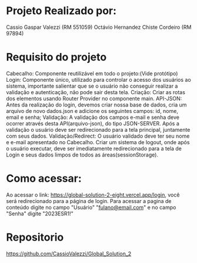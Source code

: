 # Projeto Realizado por:
Cassio Gaspar Valezzi (RM 551059)
Octávio Hernandez Chiste Cordeiro (RM 97894)


# Requisito do projeto
Cabecalho: Componente reutilizável em todo o projeto:(Vide protótipo)
Login: Componente único, utilizado para controlar o acesso dos usuários ao sistema, importante
salientar que se o usuário não conseguir realizar a validação e autenticação, não pode sair desta
tela.
Criação: Criar as rotas dos elementos usando Router Provider no componente main.
API-JSON: Antes da realização do login, devemos criar nossa base de dados, cria um arquivo de
novo dados.json e adicione os seguintes campos: id, nome, email e senha;
Validação: A validação dos campos e-mail e senha deve ocorrer através desta API(arquivo-json),
do tipo JSON-SERVER.
Após a validação o usuário deve ser redirecionado para a tela principal, juntamente com seus
dados.
Validação/Redirect: O usuário validado deve ter seu nome e e-mail apresentado no Cabecalho.
Criar um sistema de logout, onde após o usuário executar, deve ser imediatamente redirecionado
para a tela de Login e seus dados limpos de todos as áreas(sessionStorage).


# Como acessar:
Ao acessar o link: https://global-solution-2-eight.vercel.app/login, você será redirecionado para a página de login. Para acessar a pagina de conteúdo digite no campo "Usuário" "fulano@email.com" e no campo "Senha" digite "2023ESR1!"

# Repositorio
https://github.com/CassioValezzi/Global_Solution_2